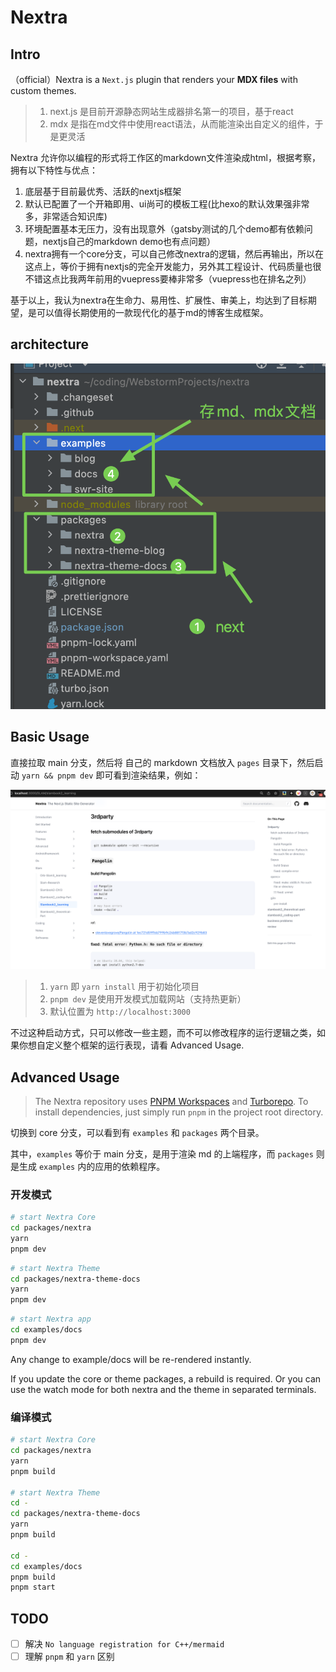 # Nextra

## Intro

（official）Nextra is a `Next.js` plugin that renders your **MDX files** with custom themes.

> 1. next.js 是目前开源静态网站生成器排名第一的项目，基于react
> 2. mdx 是指在md文件中使用react语法，从而能渲染出自定义的组件，于是更灵活

Nextra 允许你以编程的形式将工作区的markdown文件渲染成html，根据考察，拥有以下特性与优点：

1. 底层基于目前最优秀、活跃的nextjs框架
2. 默认已配置了一个开箱即用、ui尚可的模板工程(比hexo的默认效果强非常多，非常适合知识库)
3. 环境配置基本无压力，没有出现意外（gatsby测试的几个demo都有依赖问题，nextjs自己的markdown demo也有点问题）
4. nextra拥有一个core分支，可以自己修改nextra的逻辑，然后再输出，所以在这点上，等价于拥有nextjs的完全开发能力，另外其工程设计、代码质量也很不错这点比我两年前用的vuepress要棒非常多（vuepress也在排名之列）

基于以上，我认为nextra在生命力、易用性、扩展性、审美上，均达到了目标期望，是可以值得长期使用的一款现代化的基于md的博客生成框架。

## architecture

![picture 2](.imgs/README-1658677349069-3ae8e36ae06b663eb553fd15fb5b2961e04a214a07bedaa219ef3dcdc6ca4f1b.png)  

## Basic Usage

直接拉取 main 分支，然后将 自己的 markdown 文档放入 `pages` 目录下，然后启动 `yarn && pnpm dev` 即可看到渲染结果，例如：

![picture 1](.imgs/README-1658676213075-3a491e1c09030e52b2c1044308309c383d6f5518fe1def3bb8d5c25fdd615b1f.png)  

> 1. `yarn` 即 `yarn install` 用于初始化项目
> 2. `pnpm dev` 是使用开发模式加载网站（支持热更新）
> 3. 默认位置为 `http://localhost:3000`

不过这种启动方式，只可以修改一些主题，而不可以修改程序的运行逻辑之类，如果你想自定义整个框架的运行表现，请看 Advanced Usage.

## Advanced Usage

> The Nextra repository uses [PNPM Workspaces](https://pnpm.io/workspaces) and [Turborepo](https://github.com/vercel/turborepo). To install dependencies, just simply run `pnpm` in the project root directory.

切换到 core 分支，可以看到有 `examples` 和 `packages` 两个目录。

其中，`examples` 等价于 main 分支，是用于渲染 md 的上端程序，而 `packages` 则是生成 `examples` 内的应用的依赖程序。

### 开发模式

```sh
# start Nextra Core
cd packages/nextra
yarn
pnpm dev
```

```sh
# start Nextra Theme
cd packages/nextra-theme-docs
yarn
pnpm dev
```

```sh
# start Nextra app
cd examples/docs
pnpm dev
```

Any change to example/docs will be re-rendered instantly.

If you update the core or theme packages, a rebuild is required. Or you can use the watch mode for both nextra and the theme in separated terminals.

### 编译模式

```sh
# start Nextra Core
cd packages/nextra
yarn
pnpm build

# start Nextra Theme
cd -
cd packages/nextra-theme-docs
yarn
pnpm build

cd - 
cd examples/docs
pnpm build
pnpm start
```

## TODO

- [ ] 解决 `No language registration for C++/mermaid`
- [ ] 理解 `pnpm` 和 `yarn` 区别

